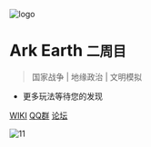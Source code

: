 ![logo](https://img.yvmou.cn/blog/202410272127837.png)

# Ark Earth <small>二周目</small>

> 国家战争 | 地缘政治 | 文明模拟

- 更多玩法等待您的发现

[WIKI](./README.md)
[QQ群](https://qm.qq.com/q/QutjSWRnou)
[论坛](https://bbs.mcark.icu)
<!-- 背景图片 -->

![11](https://img-cdn.yvmou.cn/pigo/202412161810115.png)